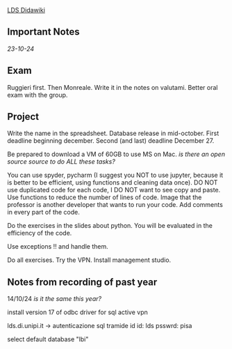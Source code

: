 [LDS Didawiki](http://didawiki.di.unipi.it/doku.php/mds/lbi/start)

## Important Notes

*23-10-24*




## Exam
Ruggieri first. Then Monreale. Write it in the notes on valutami.
Better oral exam with the group.

## Project
Write the name in the spreadsheet.
Database release in mid-october.
First deadline beginning december.
Second (and last) deadline December 27.

Be prepared to download a VM of 60GB to use MS on Mac.
*is there an open source source to do ALL these tasks?*

You can use spyder, pycharm (I suggest you NOT to use jupyter, because it is better to be efficient, using functions and cleaning data once).
DO NOT use duplicated code for each code, I DO NOT want to see copy and paste. Use functions to reduce the number of lines of code. Image that the professor is another developer that wants to run your code. Add comments in every part of the code.

Do the exercises in the slides about python. You will be evaluated in the efficiency of the code.

Use exceptions !! and handle them.

Do all exercises.
Try the VPN.
Install management studio.

## Notes from recording of past year
14/10/24
*is it the same this year?*

install version 17 of odbc driver for sql
active vpn

lds.di.unipi.it
-> autenticazione sql tramide id
id: lds
psswrd: pisa

select default database "lbi"






